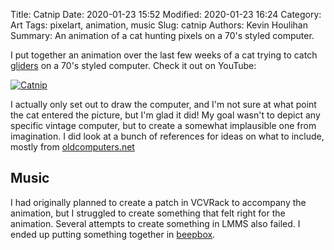 Title: Catnip
Date: 2020-01-23 15:52
Modified: 2020-01-23 16:24
Category: Art
Tags: pixelart, animation, music
Slug: catnip
Authors: Kevin Houlihan
Summary: An animation of a cat hunting pixels on a 70's styled computer.

I put together an animation over the last few weeks of a cat trying to catch [gliders](https://en.wikipedia.org/wiki/Glider_(Conway%27s_Life)) on a 70's styled computer. Check it out on YouTube:

[![Catnip](https://img.youtube.com/vi/2PqFIOkhUSk/0.jpg)](https://www.youtube.com/watch?v=2PqFIOkhUSk)

I actually only set out to draw the computer, and I'm not sure at what point the cat entered the picture, but I'm glad it did! My goal wasn't to depict any specific vintage computer, but to create a somewhat implausible one from imagination. I did look at a bunch of references for ideas on what to include, mostly from [oldcomputers.net](http://oldcomputers.net/)

## Music

I had originally planned to create a patch in VCVRack to accompany the animation, but I struggled to create something that felt right for the animation. Several attempts to create something in LMMS also failed. I ended up putting something together in [beepbox](https://beepbox.co/#8n51s6k0l00e0zt2mm0a7g0zj07i0r1o321440T1v2L4u25q1d5f7y0z8C0c0A5F4B0V1Q000dPc696E0018T1v1L4u63q1d5f7y1z7C1c0A1F1B4V1Q50b0Pea3bE0181T1v3L4u57q1d5f4y4z2C1c0A0F9B4V8Q0040P9900E0111T1v3L4ue1q3d7f7y2zbC0c0A0F0B7V1Q0000Pe600E0911T0v1L4ua7q3d6f8y4z1C0w0c1h0T3v1L4uf7q1d5f7y3z6C1SZIztrsrzrqiiiiibhkki4N8l0000018j4xkg4S00000g4x0j4xci4N0i41ci4Q00hkki4N8j4xci4N8j4xd5hm00000000004x8i4x8i4x800000000000000000018j4xci4M00000h4x4i000h4x4i4h800000p23GKrF-9isT7URQVH-p4U7CpKkVJvGBbXHKtSRnrARlLmrnZFdv_jvonQYPIyYLLKKYXZDvBCR-9jnUtc3onQYMcU_0rrupCh1KrhZGxqJQmVKfZ-PLMFKf-jTY3V2CnQUaD8S0sxdvVOILbOWrnUbYDcdvonVCmq_se_aKU_W-U_wuIXz_HW_TW_iL0arF-EvcBC8bwkRUwnFB0zhjhy9BV9EZELOjhOs25E5PYAmwk0).